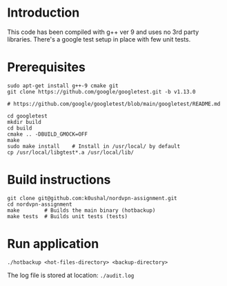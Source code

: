 
# Introduction
This code has been compiled with g++ ver 9 and uses no 3rd party libraries. There's a google test setup in place with few unit tests.

# Prerequisites
```
sudo apt-get install g++-9 cmake git
git clone https://github.com/google/googletest.git -b v1.13.0

# https://github.com/google/googletest/blob/main/googletest/README.md

cd googletest
mkdir build
cd build
cmake .. -DBUILD_GMOCK=OFF
make
sudo make install    # Install in /usr/local/ by default
cp /usr/local/libgtest*.a /usr/local/lib/
```

# Build instructions
```
git clone git@github.com:k0ushal/nordvpn-assignment.git
cd nordvpn-assignment
make        # Builds the main binary (hotbackup)
make tests  # Builds unit tests (tests)
```

# Run application
```
./hotbackup <hot-files-directory> <backup-directory>
```
The log file is stored at location: `./audit.log`